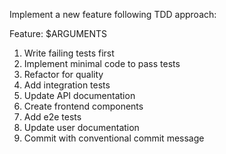 Implement a new feature following TDD approach:

Feature: $ARGUMENTS

1. Write failing tests first
2. Implement minimal code to pass tests
3. Refactor for quality
4. Add integration tests
5. Update API documentation
6. Create frontend components
7. Add e2e tests
8. Update user documentation
9. Commit with conventional commit message